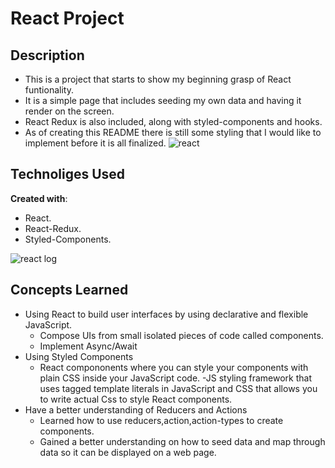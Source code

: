 # React Project


## Description 

- This is a project that starts to show my beginning grasp of React funtionality.  
- It is a simple page that includes seeding my own data and having it render on the screen.   
- React Redux is also included, along with styled-components and hooks.   
- As of creating this README there is still some styling that I would like to implement before it is all finalized.
![react](https://user-images.githubusercontent.com/87708785/139694138-c926d934-cc5a-4b72-87c9-2a3893f1168e.png)

## Technoliges Used

**Created with**:   
- React.
- React-Redux.
- Styled-Components.

![react log](https://user-images.githubusercontent.com/87708785/139694545-a1c74276-f880-474d-87d3-467ab4039875.png)


## Concepts Learned
- Using React to build user interfaces by using declarative and flexible JavaScript. 
    - Compose UIs from small isolated pieces of code called components.
    - Implement Async/Await
- Using Styled Components
  - React compononents where you can style your components with plain CSS inside your JavaScript code.
  -JS styling framework that uses tagged template literals in JavaScript and CSS that allows you to write actual Css to style React components.
- Have a better understanding of Reducers and Actions  
  - Learned how to use reducers,action,action-types to create components.  
  - Gained a better understanding on how to seed data and map through data so it can be displayed on a web page.  


